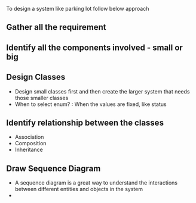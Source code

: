 To design a system like parking lot follow below approach

## Gather all the requirement 
## Identify all the components involved - small or big
## Design Classes
- Design small classes first and then create the larger system that needs those smaller classes
-  When to select enum? : When the values are fixed, like status
## Identify relationship between the classes
-  Association
-  Composition
-  Inheritance
## Draw Sequence Diagram
- A sequence diagram is a great way to understand the interactions between different entities and objects in the system
- 
